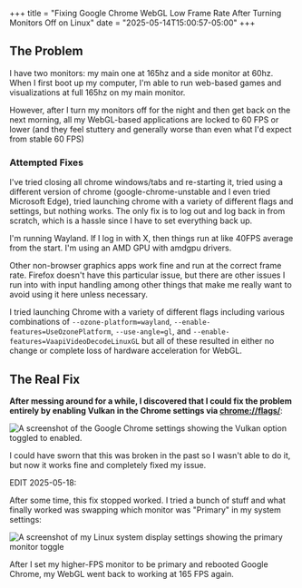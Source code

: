 +++
title = "Fixing Google Chrome WebGL Low Frame Rate After Turning Monitors Off on Linux"
date = "2025-05-14T15:00:57-05:00"
+++

## The Problem

I have two monitors: my main one at 165hz and a side monitor at 60hz. When I first boot up my computer, I'm able to run web-based games and visualizations at full 165hz on my main monitor.

However, after I turn my monitors off for the night and then get back on the next morning, all my WebGL-based applications are locked to 60 FPS or lower (and they feel stuttery and generally worse than even what I'd expect from stable 60 FPS)

### Attempted Fixes

I've tried closing all chrome windows/tabs and re-starting it, tried using a different version of chrome (google-chrome-unstable and I even tried Microsoft Edge), tried launching chrome with a variety of different flags and settings, but nothing works. The only fix is to log out and log back in from scratch, which is a hassle since I have to set everything back up.

I'm running Wayland. If I log in with X, then things run at like 40FPS average from the start. I'm using an AMD GPU with amdgpu drivers.

Other non-browser graphics apps work fine and run at the correct frame rate. Firefox doesn't have this particular issue, but there are other issues I run into with input handling among other things that make me really want to avoid using it here unless necessary.

I tried launching Chrome with a variety of different flags including various combinations of `--ozone-platform=wayland`, `--enable-features=UseOzonePlatform`, `--use-angle=gl`, and `--enable-features=VaapiVideoDecodeLinuxGL` but all of these resulted in either no change or complete loss of hardware acceleration for WebGL.

## The Real Fix

**After messing around for a while, I discovered that I could fix the problem entirely by enabling Vulkan in the Chrome settings via <chrome://flags/>**:

![A screenshot of the Google Chrome settings showing the Vulkan option toggled to enabled.](https://i.ameo.link/d1h.png)

I could have sworn that this was broken in the past so I wasn't able to do it, but now it works fine and completely fixed my issue.

EDIT 2025-05-18:

After some time, this fix stopped worked.  I tried a bunch of stuff and what finally worked was swapping which monitor was "Primary" in my system settings:

![A screenshot of my Linux system display settings showing the primary monitor toggle](https://i.ameo.link/d1v.png)

After I set my higher-FPS monitor to be primary and rebooted Google Chrome, my WebGL went back to working at 165 FPS again.

